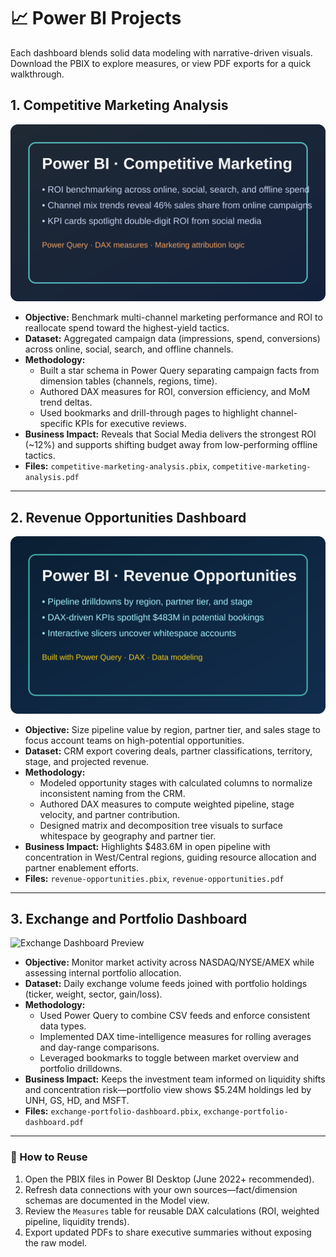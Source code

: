 # 📈 Power BI Projects

Each dashboard blends solid data modeling with narrative-driven visuals. Download the PBIX to explore measures, or view PDF exports for a quick walkthrough.

## 1. Competitive Marketing Analysis
![Competitive Marketing Preview](../assets/previews/powerbi-competitive-preview.svg)

- **Objective:** Benchmark multi-channel marketing performance and ROI to reallocate spend toward the highest-yield tactics.
- **Dataset:** Aggregated campaign data (impressions, spend, conversions) across online, social, search, and offline channels.
- **Methodology:**
  - Built a star schema in Power Query separating campaign facts from dimension tables (channels, regions, time).
  - Authored DAX measures for ROI, conversion efficiency, and MoM trend deltas.
  - Used bookmarks and drill-through pages to highlight channel-specific KPIs for executive reviews.
- **Business Impact:** Reveals that Social Media delivers the strongest ROI (~12%) and supports shifting budget away from low-performing offline tactics.
- **Files:** `competitive-marketing-analysis.pbix`, `competitive-marketing-analysis.pdf`

---

## 2. Revenue Opportunities Dashboard
![Revenue Opportunities Preview](../assets/previews/powerbi-revenue-preview.svg)

- **Objective:** Size pipeline value by region, partner tier, and sales stage to focus account teams on high-potential opportunities.
- **Dataset:** CRM export covering deals, partner classifications, territory, stage, and projected revenue.
- **Methodology:**
  - Modeled opportunity stages with calculated columns to normalize inconsistent naming from the CRM.
  - Authored DAX measures to compute weighted pipeline, stage velocity, and partner contribution.
  - Designed matrix and decomposition tree visuals to surface whitespace by geography and partner tier.
- **Business Impact:** Highlights $483.6M in open pipeline with concentration in West/Central regions, guiding resource allocation and partner enablement efforts.
- **Files:** `revenue-opportunities.pbix`, `revenue-opportunities.pdf`

---

## 3. Exchange and Portfolio Dashboard
![Exchange Dashboard Preview](../assets/previews/powerbi-exchange-preview.svg)

- **Objective:** Monitor market activity across NASDAQ/NYSE/AMEX while assessing internal portfolio allocation.
- **Dataset:** Daily exchange volume feeds joined with portfolio holdings (ticker, weight, sector, gain/loss).
- **Methodology:**
  - Used Power Query to combine CSV feeds and enforce consistent data types.
  - Implemented DAX time-intelligence measures for rolling averages and day-range comparisons.
  - Leveraged bookmarks to toggle between market overview and portfolio drilldowns.
- **Business Impact:** Keeps the investment team informed on liquidity shifts and concentration risk—portfolio view shows $5.24M holdings led by UNH, GS, HD, and MSFT.
- **Files:** `exchange-portfolio-dashboard.pbix`, `exchange-portfolio-dashboard.pdf`

---

### 🔁 How to Reuse
1. Open the PBIX files in Power BI Desktop (June 2022+ recommended).
2. Refresh data connections with your own sources—fact/dimension schemas are documented in the Model view.
3. Review the `Measures` table for reusable DAX calculations (ROI, weighted pipeline, liquidity trends).
4. Export updated PDFs to share executive summaries without exposing the raw model.
